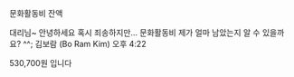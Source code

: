 문화활동비 잔액


대리님~ 안녕하세요
혹시 죄송하지만...
문화활동비 제가 얼마 남았는지 알 수 있을까요? ^^;
김보람 (Bo Ram Kim) 오후 4:22


530,700원 입니다

